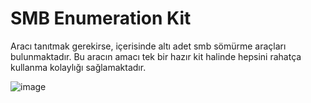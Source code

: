 <b><h1>SMB Enumeration Kit</h1></b>

Aracı tanıtmak gerekirse, içerisinde altı adet smb sömürme araçları bulunmaktadır. 
Bu aracın amacı tek bir hazır kit halinde hepsini rahatça kullanma
kolaylığı sağlamaktadır.

![image](https://github.com/user-attachments/assets/4719dc41-aaa4-49d5-98db-91b1cf37a103)
